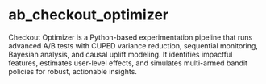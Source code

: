 # ab_checkout_optimizer
Checkout Optimizer is a Python-based experimentation pipeline that runs advanced A/B tests with CUPED variance reduction, sequential monitoring, Bayesian analysis, and causal uplift modeling. It identifies impactful features, estimates user-level effects, and simulates multi-armed bandit policies for robust, actionable insights.
